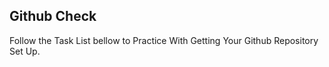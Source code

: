 ## Github Check

Follow the Task List bellow to Practice With Getting Your Github Repository Set Up.

